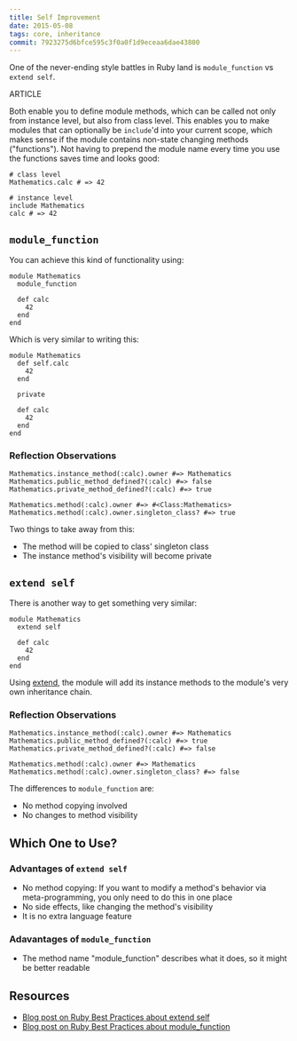```yaml
---
title: Self Improvement
date: 2015-05-08
tags: core, inheritance
commit: 7923275d6bfce595c3f0a0f1d9eceaa6dae43800
---
```


One of the never-ending style battles in Ruby land is `module_function` vs `extend self`.

ARTICLE

Both enable you to define module methods, which can be called not only from instance level, but also from class level. This enables you to make modules that can optionally be `include`'d into your current scope, which makes sense if the module contains non-state changing methods ("functions"). Not having to prepend the module name every time you use the functions saves time and looks good:

    # class level
    Mathematics.calc # => 42

    # instance level
    include Mathematics
    calc # => 42

## `module_function`

You can achieve this kind of functionality using:

    module Mathematics
      module_function

      def calc
        42
      end
    end

Which is very similar to writing this:

    module Mathematics
      def self.calc
        42
      end

      private

      def calc
        42
      end
    end

### Reflection Observations

    Mathematics.instance_method(:calc).owner #=> Mathematics
    Mathematics.public_method_defined?(:calc) #=> false
    Mathematics.private_method_defined?(:calc) #=> true

    Mathematics.method(:calc).owner #=> #<Class:Mathematics>
    Mathematics.method(:calc).owner.singleton_class? #=> true


Two things to take away from this:

- The method will be copied to class' singleton class
- The instance method's visibility will become private


## `extend self`

There is another way to get something very similar:

    module Mathematics
      extend self

      def calc
        42
      end
    end

Using [extend](http://ruby-doc.org/core-2.2.2/Object.html#method-i-extend), the module will add its instance methods to the module's very own inheritance chain.

### Reflection Observations

    Mathematics.instance_method(:calc).owner #=> Mathematics
    Mathematics.public_method_defined?(:calc) #=> true
    Mathematics.private_method_defined?(:calc) #=> false

    Mathematics.method(:calc).owner #=> Mathematics
    Mathematics.method(:calc).owner.singleton_class? #=> false

The differences to `module_function` are:

- No method copying involved
- No changes to method visibility

## Which One to Use?

### Advantages of `extend self`

- No method copying: If you want to modify a method's behavior via meta-programming, you only need to do this in one place
- No side effects, like changing the method's visibility
- It is no extra language feature

### Adavantages of `module_function`

- The method name "module_function" describes what it does, so it might be better readable

## Resources

- [Blog post on Ruby Best Practices about extend self](http://blog.rubybestpractices.com/posts/gregory/040-issue-10-uses-for-modules.html)
- [Blog post on Ruby Best Practices about module_function](http://blog.rubybestpractices.com/posts/gregory/041-issue-10.5-uses-for-modules.html)